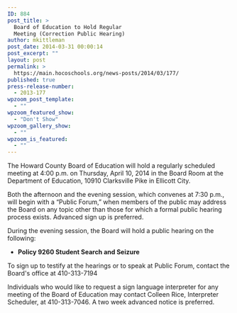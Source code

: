 ```yaml
---
ID: 884
post_title: >
  Board of Education to Hold Regular
  Meeting (Correction Public Hearing)
author: mkittleman
post_date: 2014-03-31 00:00:14
post_excerpt: ""
layout: post
permalink: >
  https://main.hocoschools.org/news-posts/2014/03/177/
published: true
press-release-number:
  - 2013-177
wpzoom_post_template:
  - ""
wpzoom_featured_show:
  - "Don't Show"
wpzoom_gallery_show:
  - ""
wpzoom_is_featured:
  - ""
---
```

The Howard County Board of Education will hold a regularly scheduled meeting at 4:00 p.m. on Thursday, April 10, 2014 in the Board Room at the Department of Education, 10910 Clarksville Pike in Ellicott City.

Both the afternoon and the evening session, which convenes at 7:30 p.m., will begin with a “Public Forum,” when members of the public may address the Board on any topic other than those for which a formal public hearing process exists. Advanced sign up is preferred.

During the evening session, the Board will hold a public hearing on the following:
<ul>
	<li><strong>Policy 9260 Student Search and Seizure</strong></li>
</ul>
To sign up to testify at the hearings or to speak at Public Forum, contact the Board's office at 410-313-7194

Individuals who would like to request a sign language interpreter for any meeting of the Board of Education may contact Colleen Rice, Interpreter Scheduler, at 410-313-7046. A two week advanced notice is preferred.